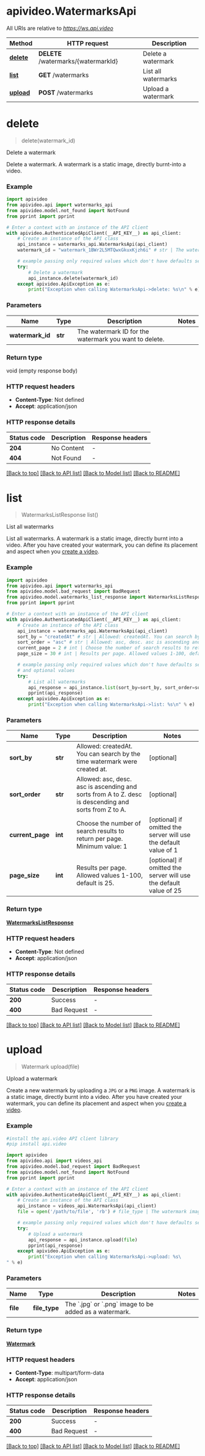 # apivideo.WatermarksApi

All URIs are relative to *https://ws.api.video*

Method | HTTP request | Description
------------- | ------------- | -------------
[**delete**](WatermarksApi.md#delete) | **DELETE** /watermarks/{watermarkId} | Delete a watermark
[**list**](WatermarksApi.md#list) | **GET** /watermarks | List all watermarks
[**upload**](WatermarksApi.md#upload) | **POST** /watermarks | Upload a watermark


# **delete**
> delete(watermark_id)

Delete a watermark

Delete a watermark. A watermark is a static image, directly burnt-into a video.

### Example

```python
import apivideo
from apivideo.api import watermarks_api
from apivideo.model.not_found import NotFound
from pprint import pprint

# Enter a context with an instance of the API client
with apivideo.AuthenticatedApiClient(__API_KEY__) as api_client:
    # Create an instance of the API class
    api_instance = watermarks_api.WatermarksApi(api_client)
    watermark_id = "watermark_1BWr2L5MTQwxGkuxKjzh6i" # str | The watermark ID for the watermark you want to delete.

    # example passing only required values which don't have defaults set
    try:
        # Delete a watermark
        api_instance.delete(watermark_id)
    except apivideo.ApiException as e:
        print("Exception when calling WatermarksApi->delete: %s\n" % e)
```


### Parameters

Name | Type | Description  | Notes
------------- | ------------- | ------------- | -------------
 **watermark_id** | **str**| The watermark ID for the watermark you want to delete. |

### Return type

void (empty response body)


### HTTP request headers

 - **Content-Type**: Not defined
 - **Accept**: application/json


### HTTP response details
| Status code | Description | Response headers |
|-------------|-------------|------------------|
**204** | No Content |  -  |
**404** | Not Found |  -  |

[[Back to top]](#) [[Back to API list]](../README.md#documentation-for-api-endpoints) [[Back to Model list]](../README.md#documentation-for-models) [[Back to README]](../README.md)

# **list**
> WatermarksListResponse list()

List all watermarks

List all watermarks. A watermark is a static image, directly burnt into a video. After you have created your watermark, you can define its placement and aspect when you [create a video](https://docs.api.video/reference/post-video).

### Example

```python
import apivideo
from apivideo.api import watermarks_api
from apivideo.model.bad_request import BadRequest
from apivideo.model.watermarks_list_response import WatermarksListResponse
from pprint import pprint

# Enter a context with an instance of the API client
with apivideo.AuthenticatedApiClient(__API_KEY__) as api_client:
    # Create an instance of the API class
    api_instance = watermarks_api.WatermarksApi(api_client)
    sort_by = "createdAt" # str | Allowed: createdAt. You can search by the time watermark were created at. (optional)
    sort_order = "asc" # str | Allowed: asc, desc. asc is ascending and sorts from A to Z. desc is descending and sorts from Z to A. (optional)
    current_page = 2 # int | Choose the number of search results to return per page. Minimum value: 1 (optional) if omitted the server will use the default value of 1
    page_size = 30 # int | Results per page. Allowed values 1-100, default is 25. (optional) if omitted the server will use the default value of 25

    # example passing only required values which don't have defaults set
    # and optional values
    try:
        # List all watermarks
        api_response = api_instance.list(sort_by=sort_by, sort_order=sort_order, current_page=current_page, page_size=page_size)
        pprint(api_response)
    except apivideo.ApiException as e:
        print("Exception when calling WatermarksApi->list: %s\n" % e)
```


### Parameters

Name | Type | Description  | Notes
------------- | ------------- | ------------- | -------------
 **sort_by** | **str**| Allowed: createdAt. You can search by the time watermark were created at. | [optional]
 **sort_order** | **str**| Allowed: asc, desc. asc is ascending and sorts from A to Z. desc is descending and sorts from Z to A. | [optional]
 **current_page** | **int**| Choose the number of search results to return per page. Minimum value: 1 | [optional] if omitted the server will use the default value of 1
 **page_size** | **int**| Results per page. Allowed values 1-100, default is 25. | [optional] if omitted the server will use the default value of 25

### Return type

[**WatermarksListResponse**](WatermarksListResponse.md)


### HTTP request headers

 - **Content-Type**: Not defined
 - **Accept**: application/json


### HTTP response details
| Status code | Description | Response headers |
|-------------|-------------|------------------|
**200** | Success |  -  |
**400** | Bad Request |  -  |

[[Back to top]](#) [[Back to API list]](../README.md#documentation-for-api-endpoints) [[Back to Model list]](../README.md#documentation-for-models) [[Back to README]](../README.md)

# **upload**
> Watermark upload(file)

Upload a watermark

Create a new watermark by uploading a `JPG` or a `PNG` image. A watermark is a static image, directly burnt into a video. After you have created your watermark, you can define its placement and aspect when you [create a video](https://docs.api.video/reference/post-video).

### Example
```python
#install the api.video API client library
#pip install api.video

import apivideo
from apivideo.api import videos_api
from apivideo.model.bad_request import BadRequest
from apivideo.model.not_found import NotFound
from pprint import pprint

# Enter a context with an instance of the API client
with apivideo.AuthenticatedApiClient(__API_KEY__) as api_client:
    # Create an instance of the API class
    api_instance = videos_api.WatermarksApi(api_client)
    file = open('/path/to/file', 'rb') # file_type | The watermark image.

    # example passing only required values which don't have defaults set
    try:
        # Upload a watermark
        api_response = api_instance.upload(file)
        pprint(api_response)
    except apivideo.ApiException as e:
        print("Exception when calling WatermarksApi->upload: %s\
" % e)
```

### Parameters

Name | Type | Description  | Notes
------------- | ------------- | ------------- | -------------
 **file** | **file_type**| The &#x60;.jpg&#x60; or &#x60;.png&#x60; image to be added as a watermark. |

### Return type

[**Watermark**](Watermark.md)


### HTTP request headers

 - **Content-Type**: multipart/form-data
 - **Accept**: application/json


### HTTP response details
| Status code | Description | Response headers |
|-------------|-------------|------------------|
**200** | Success |  -  |
**400** | Bad Request |  -  |

[[Back to top]](#) [[Back to API list]](../README.md#documentation-for-api-endpoints) [[Back to Model list]](../README.md#documentation-for-models) [[Back to README]](../README.md)


